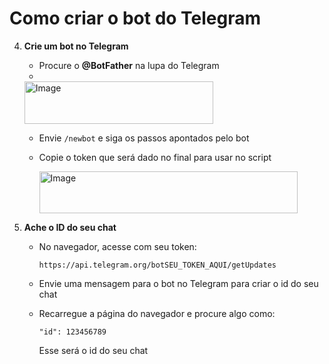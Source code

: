 # Como criar o bot do Telegram

4. **Crie um bot no Telegram**  
   - Procure o **@BotFather** na lupa do Telegram
   - 
   <img width="302" height="68" alt="Image" src="https://github.com/user-attachments/assets/e345a2ea-ca59-43bf-b1d5-08f7a2847423" />
   
   - Envie `/newbot` e siga os passos apontados pelo bot
   - Copie o token que será dado no final para usar no script
     
     <img width="413" height="67" alt="Image" src="https://github.com/user-attachments/assets/4c24abc3-1488-4973-815c-72e9d29dc062" />
     
5. **Ache o ID do seu chat**  
   - No navegador, acesse com seu token:
     
     ```
     https://api.telegram.org/botSEU_TOKEN_AQUI/getUpdates
     ```
     
   - Envie uma mensagem para o bot no Telegram para criar o id do seu chat
     
   - Recarregue a página do navegador e procure algo como:  
     ```
     "id": 123456789
     ```
     Esse será o id do seu chat
